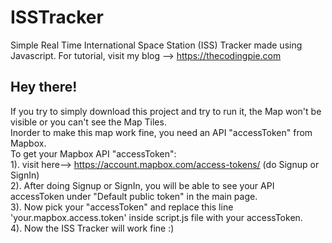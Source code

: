 # ISSTracker
Simple Real Time International Space Station (ISS) Tracker made using Javascript. For tutorial, visit my blog --> https://thecodingpie.com

## Hey there!
If you try to simply download this project and try to run it, the Map won't be visible or you can't see the Map Tiles.<br/>Inorder to make this map work fine, you need an API "accessToken" from Mapbox.<br/>To get your Mapbox API "accessToken":<br/>1). visit here--> https://account.mapbox.com/access-tokens/ (do Signup or SignIn)<br/>2). After doing Signup or SignIn, you will be able to see your API accessToken under "Default public token" in the main page.<br/>3). Now pick your "accessToken" and replace this line 'your.mapbox.access.token' inside script.js file with your accessToken.<br/>4). Now the ISS Tracker will work fine :)
